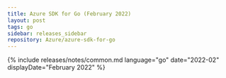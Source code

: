 ```yaml
---
title: Azure SDK for Go (February 2022)
layout: post
tags: go
sidebar: releases_sidebar
repository: Azure/azure-sdk-for-go
---
```

{% include releases/notes/common.md language="go" date="2022-02" displayDate="February 2022" %}
